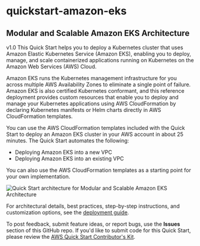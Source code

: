 # quickstart-amazon-eks
## Modular and Scalable Amazon EKS Architecture
v1.0
This Quick Start helps you to deploy a Kubernetes cluster that uses Amazon Elastic Kubernetes Service (Amazon EKS), enabling you to deploy, manage, and scale containerized applications running on Kubernetes on the Amazon Web Services (AWS) Cloud.

Amazon EKS runs the Kubernetes management infrastructure for you across multiple AWS Availability Zones to eliminate a single point of failure. Amazon EKS is also certified Kubernetes conformant, and this reference deployment provides custom resources that enable you to deploy and manage your Kubernetes applications using AWS CloudFormation by declaring Kubernetes manifests or Helm charts directly in AWS CloudFormation templates.

You can use the AWS CloudFormation templates included with the Quick Start to deploy an Amazon EKS cluster in your AWS account in about 25 minutes. The Quick Start automates the following:

- Deploying Amazon EKS into a new VPC
- Deploying Amazon EKS into an existing VPC

You can also use the AWS CloudFormation templates as a starting point for your own implementation.

![Quick Start architecture for Modular and Scalable Amazon EKS Architecture](https://d0.awsstatic.com/partner-network/QuickStart/datasheets/amazon-eks-on-aws-architecture-diagram.png)

For architectural details, best practices, step-by-step instructions, and customization options, see the [deployment guide](https://fwd.aws/zeWyb).

To post feedback, submit feature ideas, or report bugs, use the **Issues** section of this GitHub repo. If you'd like to submit code for this Quick Start, please review the [AWS Quick Start Contributor's Kit](https://aws-quickstart.github.io/).
